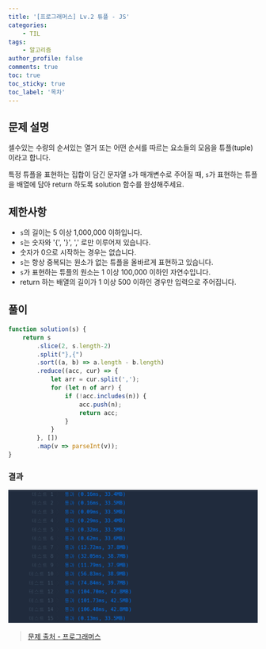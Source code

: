 ```yaml
---
title: '[프로그래머스] Lv.2 튜플 - JS'
categories:
    - TIL
tags:
    - 알고리즘
author_profile: false
comments: true
toc: true
toc_sticky: true
toc_label: '목차'
---
```


## 문제 설명
셀수있는 수량의 순서있는 열거 또는 어떤 순서를 따르는 요소들의 모음을 튜플(tuple)이라고 합니다.

특정 튜플을 표현하는 집합이 담긴 문자열 `s`가 매개변수로 주어질 때, `s`가 표현하는 튜플을 배열에 담아 return 하도록 solution 함수를 완성해주세요.

## 제한사항
* `s`의 길이는 5 이상 1,000,000 이하입니다.
* `s`는 숫자와 '{', '}', ',' 로만 이루어져 있습니다.
* 숫자가 0으로 시작하는 경우는 없습니다.
* `s`는 항상 중복되는 원소가 없는 튜플을 올바르게 표현하고 있습니다.
* `s`가 표현하는 튜플의 원소는 1 이상 100,000 이하인 자연수입니다.
* return 하는 배열의 길이가 1 이상 500 이하인 경우만 입력으로 주어집니다.

## 풀이
```javascript
function solution(s) {
    return s
        .slice(2, s.length-2)
        .split("},{")
        .sort((a, b) => a.length - b.length)
        .reduce((acc, cur) => {
            let arr = cur.split(',');
            for (let n of arr) {
                if (!acc.includes(n)) {
                    acc.push(n);
                    return acc;
                } 
            }
        }, [])
        .map(v => parseInt(v));
}
```

### 결과
![result1](/assets/images/2023/10/24/algorithm-103-result1.png)

>[문제 출처 - 프로그래머스](https://school.programmers.co.kr/learn/courses/30/lessons/64065)